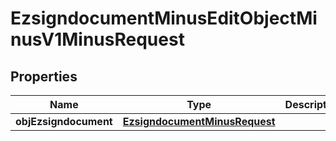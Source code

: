 
# EzsigndocumentMinusEditObjectMinusV1MinusRequest

## Properties
Name | Type | Description | Notes
------------ | ------------- | ------------- | -------------
**objEzsigndocument** | [**EzsigndocumentMinusRequest**](EzsigndocumentMinusRequest.md) |  |  [optional]



